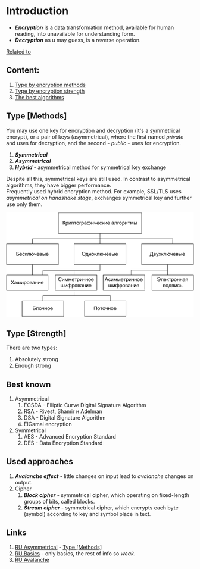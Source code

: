 # Introduction
- ***Encryption*** is a data transformation method, available for human reading,
into unavailable for understanding form.  
- ***Decryption*** as u may guess, is a reverse operation.

[Related to]()

## Content:
1. [Type by encryption methods](#Type-[Methods])
2. [Type by encryption strength](#Type-[Strength])
3. [The best algorithms](#best-known)

## Type [Methods]
You may use one key for encryption and decryption (it's a symmetrical encrypt), 
or a pair of keys (asymmetrical), where the first named *private* and uses for decryption, 
and the second - *public* - uses for encryption.
1. ***Symmetrical***
2. ***Asymmetrical***
3. ***Hybrid*** - asymmetrical method for symmetrical key exchange

Despite all this, symmetrical keys are still used. 
In contrast to asymmetrical algorithms, they have bigger performance.  
Frequently used hybrid encryption method. For example, SSL/TLS uses *asymmetrical on handshake stage*, 
exchanges symmetrical key and further use only them.

![img.png](img.png)


## Type [Strength]
There are two types:
1. Absolutely strong
2. Enough strong

## Best known
1. Asymmetrical
   1. ECSDA - Elliptic Curve Digital Signature Algorithm
   2. RSA - Rivest, Shamir и Adelman
   3. DSA - Digital Signature Algorithm
   4. ElGamal encryption
2. Symmetrical
   1. AES - Advanced Encryption Standard
   2. DES - Data Encryption Standard
   
## Used approaches
1. ***Avalanche effect*** - little changes on input lead to *avalanche* changes on output.
2. Cipher
   1. ***Block cipher*** - symmetrical cipher, which operating on fixed-length groups of bits, called blocks.
   2. ***Stream cipher*** - symmetrical cipher, which encrypts each byte (symbol) according to key and symbol place in text.


## Links
1. [RU Asymmetrical](https://encyclopedia.kaspersky.ru/glossary/asymmetric-encryption/) - [Type [Methods]](#Type-[Methods])
2. [RU Basics](https://habr.com/ru/post/449552/) - only basics, the rest of info so *weak*.
3. [RU Avalanche](https://ru.wikipedia.org/wiki/%D0%9B%D0%B0%D0%B2%D0%B8%D0%BD%D0%BD%D1%8B%D0%B9_%D1%8D%D1%84%D1%84%D0%B5%D0%BA%D1%82)
